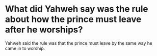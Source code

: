 # What did Yahweh say was the rule about how the prince must leave after he worships?

Yahweh said the rule was that the prince must leave by the same way he came in to worship.
